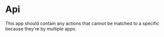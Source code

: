 # Api

This app should contain any actions that cannot be matched to a
specific because they're by multiple apps.
